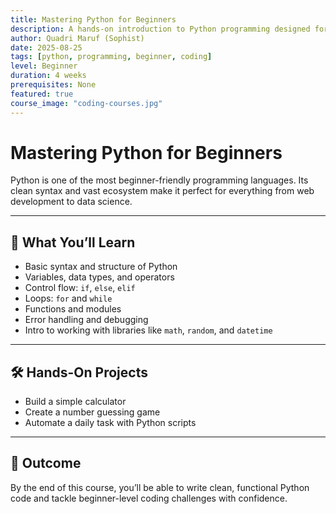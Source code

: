 ```yaml
---
title: Mastering Python for Beginners  
description: A hands-on introduction to Python programming designed for absolute beginners.  
author: Quadri Maruf (Sophist)
date: 2025-08-25  
tags: [python, programming, beginner, coding]  
level: Beginner  
duration: 4 weeks  
prerequisites: None  
featured: true  
course_image: "coding-courses.jpg"  
---
```


# Mastering Python for Beginners

Python is one of the most beginner-friendly programming languages. Its clean syntax and vast ecosystem make it perfect for everything from web development to data science.

---

## 🧠 What You’ll Learn

- Basic syntax and structure of Python  
- Variables, data types, and operators  
- Control flow: `if`, `else`, `elif`  
- Loops: `for` and `while`  
- Functions and modules  
- Error handling and debugging  
- Intro to working with libraries like `math`, `random`, and `datetime`

---

## 🛠️ Hands-On Projects

- Build a simple calculator  
- Create a number guessing game  
- Automate a daily task with Python scripts  

---

## 🎯 Outcome

By the end of this course, you’ll be able to write clean, functional Python code and tackle beginner-level coding challenges with confidence.